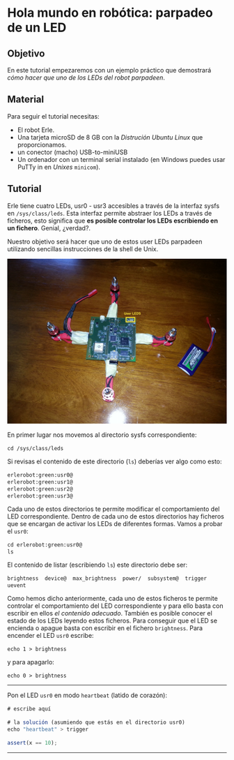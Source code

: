 Hola mundo en robótica: parpadeo de un LED
======

Objetivo
-----
En este tutorial empezaremos con un ejemplo práctico que demostrará *cómo hacer que uno de los LEDs del robot parpadeen*.

Material
-----
Para seguir el tutorial necesitas:
- El robot Erle.
- Una tarjeta microSD de 8 GB con la *Distrución Ubuntu Linux* que proporcionamos.
- un conector (macho) USB-to-miniUSB
- Un ordenador con un terminal serial instalado (en Windows puedes usar PuTTy in en *Unixes* `minicom`).



Tutorial
-----

Erle tiene cuatro LEDs, usr0 - usr3 accesibles a través de la interfaz sysfs en `/sys/class/leds`. Esta interfaz permite abstraer los LEDs a través de ficheros, esto significa que **es posible controlar los LEDs escribiendo en un fichero**. Genial, ¿verdad?.

Nuestro objetivo será hacer que uno de estos user LEDs parpadeen utilizando sencillas instrucciones de la shell de Unix.

![leds](img/leds.jpg)

En primer lugar nos movemos al directorio sysfs correspondiente:
```
cd /sys/class/leds
```

Si revisas el contenido de este directorio (`ls`) deberías ver algo como esto:
```
erlerobot:green:usr0@
erlerobot:green:usr1@
erlerobot:green:usr2@
erlerobot:green:usr3@
```
Cada uno de estos directorios te permite modificar el comportamiento del LED correspondiente. Dentro de cada uno de estos directorios hay ficheros que se encargan de activar los LEDs de diferentes formas. Vamos a probar el `usr0`:
```
cd erlerobot:green:usr0@
ls
```
El contenido de listar (escribiendo `ls`) este directorio debe ser:
```
brightness  device@  max_brightness  power/  subsystem@  trigger  uevent
```
Como hemos dicho anteriormente, cada uno de estos ficheros te permite controlar el comportamiento del LED correspondiente y para ello basta con escribir en ellos *el contenido adecuado*. También es posible conocer el estado de los LEDs leyendo estos ficheros.
Para conseguir que el LED se encienda o apague basta con escribir en el fichero `brightness`.
Para encender el LED `usr0` escribe:
```
echo 1 > brightness
```
y para apagarlo:
```
echo 0 > brightness
```

---

Pon el LED `usr0` en modo `heartbeat` (latido de corazón):

```js
# escribe aquí

```

```js
# la solución (asumiendo que estás en el directorio usr0)
echo "heartbeat" > trigger
```

```js
assert(x == 10);
```

---


